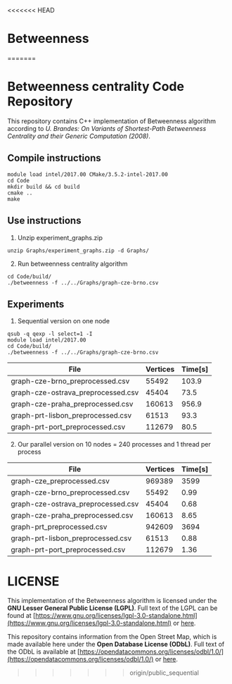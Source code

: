 <<<<<<< HEAD
# Betweenness
=======
# Betweenness centrality Code Repository
This repository contains C++ implementation of Betweenness algorithm according to *U. Brandes: On Variants of Shortest-Path Betweenness Centrality and their Generic Computation (2008)*.

## Compile instructions
```
module load intel/2017.00 CMake/3.5.2-intel-2017.00
cd Code
mkdir build && cd build
cmake ..
make
```
## Use instructions

1. Unzip experiment_graphs.zip
```
unzip Graphs/experiment_graphs.zip -d Graphs/
```

2. Run betweenness centrality algorithm
```
cd Code/build/
./betweenness -f ../../Graphs/graph-cze-brno.csv
```

## Experiments

1. Sequential version on one node
```
qsub -q qexp -l select=1 -I
module load intel/2017.00
cd Code/build/
./betweenness -f ../../Graphs/graph-cze-brno.csv
```

File | Vertices | Time[s]
------------- |-------------|-------------
graph-cze-brno_preprocessed.csv    | 55492  | 103.9
graph-cze-ostrava_preprocessed.csv | 45404  | 73.5
graph-cze-praha_preprocessed.csv   | 160613 | 956.9
graph-prt-lisbon_preprocessed.csv  | 61513  | 93.3
graph-prt-port_preprocessed.csv    | 112679 | 80.5


2. Our parallel version on 10 nodes = 240 processes and 1 thread per process

File | Vertices | Time[s]
------------- |-------------|-------------
graph-cze_preprocessed.csv         | 969389 | 3599
graph-cze-brno_preprocessed.csv    | 55492  | 0.99
graph-cze-ostrava_preprocessed.csv | 45404  | 0.68
graph-cze-praha_preprocessed.csv   | 160613 | 8.65
graph-prt_preprocessed.csv         | 942609 | 3694
graph-prt-lisbon_preprocessed.csv  | 61513  | 0.88
graph-prt-port_preprocessed.csv    | 112679 | 1.36


# LICENSE
This implementation of the Betweenness algorithm is licensed under the **GNU Lesser General Public License (LGPL)**. Full text of the LGPL can be found at [https://www.gnu.org/licenses/lgpl-3.0-standalone.html](https://www.gnu.org/licenses/lgpl-3.0-standalone.html) or [here](../LICENSE.LGPL.md).

This repository contains information from the Open Street Map, which is made available here under the **Open Database License (ODbL)**. Full text of the ODbL is available at [https://opendatacommons.org/licenses/odbl/1.0/](https://opendatacommons.org/licenses/odbl/1.0/) or [here](../LICENSE.ODBL.md).
>>>>>>> origin/public_sequential
